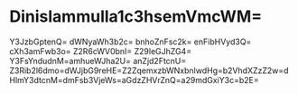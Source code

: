 # Dinislammulla1c3hsemVmcWM=
Y3JzbGptenQ=
dWNyaWh3b2c=
bnhoZnFsc2k=
enFibHVyd3Q=
cXh3amFwb3o=
Z2R6cWV0bnI=
Z29leGJhZG4=
Y3FsYndudnM=amhueWJha2U=
anZjd2FtcnU=
Z3Rib2l6dmo=dWJjbG9reHE=Z2ZqemxzbWNxbnlwdHg=b2VhdXZzZ2w=dHlmY3dtcnM=dmFsb3VjeWs=aGdzZHVrZnQ=a29mdGxiY3c=b2E=
